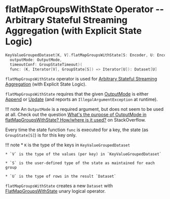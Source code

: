 # flatMapGroupsWithState Operator -- Arbitrary Stateful Streaming Aggregation (with Explicit State Logic)

```scala
KeyValueGroupedDataset[K, V].flatMapGroupsWithState[S: Encoder, U: Encoder](
  outputMode: OutputMode,
  timeoutConf: GroupStateTimeout)(
  func: (K, Iterator[V], GroupState[S]) => Iterator[U]): Dataset[U]
```

`flatMapGroupsWithState` operator is used for [Arbitrary Stateful Streaming Aggregation](arbitrary-stateful-streaming-aggregation/index.md) (with Explicit State Logic).

`flatMapGroupsWithState` requires that the given [OutputMode](OutputMode.md) is either [Append](OutputMode.md#Append) or [Update](OutputMode.md#Update) (and reports an `IllegalArgumentException` at runtime).

!!! note
    An `OutputMode` is a required argument, but does not seem to be used at all. Check out the question [What's the purpose of OutputMode in flatMapGroupsWithState? How/where is it used?](https://stackoverflow.com/q/56921772/1305344) on StackOverflow.

Every time the state function `func` is executed for a key, the state (as `GroupState[S]`) is for this key only.

!!! note
    * `K` is the type of the keys in `KeyValueGroupedDataset`

    * `V` is the type of the values (per key) in `KeyValueGroupedDataset`

    * `S` is the user-defined type of the state as maintained for each group

    * `U` is the type of rows in the result `Dataset`

`flatMapGroupsWithState` creates a new `Dataset` with [FlatMapGroupsWithState](logical-operators/FlatMapGroupsWithState.md) unary logical operator.
